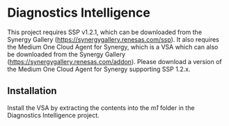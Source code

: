 # Diagnostics Intelligence

This project requires SSP v1.2.1, which can be downloaded from the Synergy Gallery (https://synergygallery.renesas.com/ssp). It also requires the Medium One Cloud Agent for Synergy, which is a VSA which can also be downloaded from the Synergy Gallery (https://synergygallery.renesas.com/addon). Please download a version of the Medium One Cloud Agent for Synergy supporting SSP 1.2.x. 

## Installation
Install the VSA by extracting the contents into the *m1* folder in the Diagnostics Intelligence project.
